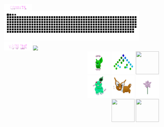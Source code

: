 

<div align="left" width="50%">
  <div> <img src="./assets/commits.svg" width="90" height="20"/> </div>
  <div> <a href=#><img src="contributions.svg" width="440" height="96"></a>  </div>
  <div>  <img src="./assets/visitorCount.svg" width="90" height="30"/> <img src="https://profile-counter.glitch.me/mollybeach/count.svg" /></div>

  </div>
 
  
<div align="right" width="50%">
  <div> 
    <img src="./assets/grimLeaper.gif" width="75" height="75"/> 
    <img src="./assets/binaryTree.gif" width="75" height="75"/>
    <img src="./assets/butterfree.gif" width="75" height="75"/>
  </div>
    <div>  
      <img src="./assets/chikorita.gif" width="75" height="75"/>
      <img src="./assets/eevee.gif" width="75" height="75"/>
      <img src="./assets/flower.gif" width="75" height="75"/>
    </div>
    <div >  
      <img src="./assets/fidgetToy.gif" width="75" height="75"/>
      <img src="./assets/rgbToVec3Colors.gif" width="75" height="75"/>
   </div>
  </div>




